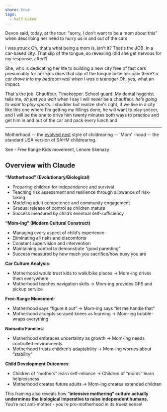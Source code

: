 ```yaml
---
share: true
tags:
  - half-baked
---
```

Devon said, today, at the tour:
"sorry, I don't want to be a mom about this"
when describing her need to hurry us in and out of the cars

I was struck
Oh, that's what being a mom is, isn't it? That's the JOB. 
In a car-based city. 
That slip of the tongue, so revealing (did she get nervous for my response, after?)

She, who is dedicating her life to building a new city free of fast cars
presumably for her kids
does that slip of the tongue belie her pain there?
*a car drove into my bedroom wall when I was a teenager*
Oh, yes, what an impact. 

That's the job. Chauffeur. Timekeeper. School guard. 
My dental hygenist tells me, *oh just you wait* 
when I say I will never be a chauffeur. 
*he's going to want to play sports.*
I shudder but realize she's right, 
if we live in a city like this one where I'm getting my fillings done, he will want to play soccer, and I will be the one to drive him twenty minutes both ways to practice and get him in and out of the car and pack every lunch and 

---

Motherhood -- the [evolved nest](https://evolvednest.org/) style of childrearing -- 
'Mom' -hood -- the standard USA version of SAHM childrearing. 

See - Free Range Kids movement, Lenore Skenazy
## Overview with Claude

**“Motherhood” (Evolutionary/Biological)**

- Preparing children for independence and survival
- Teaching risk assessment and resilience through allowance of risk-taking
- Modeling adult competence and community engagement
- Gradual release of control as children mature
- Success measured by child’s eventual self-sufficiency

**“Mom-ing” (Modern Cultural Construct)**

- Managing every aspect of child’s experience
- Eliminating all risks and discomforts
- Constant supervision and intervention
- Maintaining control to demonstrate “good parenting”
- Success measured by how much you sacrifice/how busy you are

**Car Culture Analysis**:

- Motherhood would trust kids to walk/bike places → Mom-ing drives them everywhere
- Motherhood teaches navigation skills → Mom-ing provides GPS and pickup service

**Free-Range Movement**:

- Motherhood says “figure it out” → Mom-ing says “let me handle that”
- Motherhood accepts scraped knees as learning → Mom-ing bubble-wraps everything

**Nomadic Families**:

- Motherhood embraces uncertainty as growth → Mom-ing needs controlled environments
- Motherhood trusts children’s adaptability → Mom-ing worries about “stability”

**Child Development Outcomes**:

- Children of “mothers” learn self-reliance → Children of “moms” learn helplessness
- Motherhood creates future adults → Mom-ing creates extended children

This framing also reveals how “**intensive mothering” culture actually undermines the biological imperative to raise independent humans.** You’re not anti-mother - you’re pro-motherhood in its truest sense!​​​​​​​​​​​​​​​​

